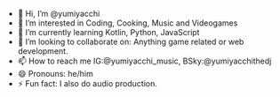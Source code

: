 - 👋 Hi, I’m @yumiyacchi
- 👀 I’m interested in Coding, Cooking, Music and Videogames
- 🌱 I’m currently learning Kotlin, Python, JavaScript
- 💞️ I’m looking to collaborate on: Anything game related or web development.
- 📫 How to reach me IG:@yumiyacchi_music, BSky:@yumiyacchithedj
- 😄 Pronouns: he/him
- ⚡ Fun fact: I also do audio production. 

<!---
yumiyacchi/yumiyacchi is a ✨ special ✨ repository because its `README.md` (this file) appears on your GitHub profile.
You can click the Preview link to take a look at your changes.
--->
